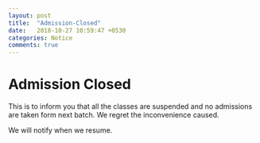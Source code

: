```yaml
---
layout: post
title:  "Admission-Closed"
date:   2018-10-27 10:59:47 +0530
categories: Notice
comments: true
---
```


# Admission Closed

This is to inform you that all the classes are suspended and no admissions are taken form next batch.
We regret the inconvenience caused.

We will notify when we resume.